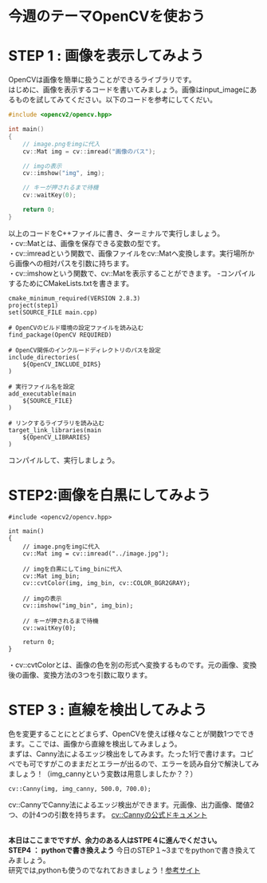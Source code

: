 
# 今週のテーマOpenCVを使おう
# STEP 1 : 画像を表示してみよう

OpenCVは画像を簡単に扱うことができるライブラリです。
<br>はじめに、画像を表示するコードを書いてみましょう。画像はinput_imageにあるものを試してみてください。以下のコードを参考にしてくだい。

~~~cpp
#include <opencv2/opencv.hpp>

int main()
{
    // image.pngをimgに代入
    cv::Mat img = cv::imread("画像のパス");

    // imgの表示
    cv::imshow("img", img);

    // キーが押されるまで待機
    cv::waitKey(0);

    return 0;
}
~~~
以上のコードをC++ファイルに書き、ターミナルで実行しましょう。<br>・cv::Matとは、画像を保存できる変数の型です。
<br>・cv::imreadという関数で、画像ファイルをcv::Matへ変換します。実行場所から画像への相対パスを引数に持ちます。
<br>・cv::imshowという関数で、cv::Matを表示することができます。
-コンパイルするためにCMakeLists.txtを書きます。
```
cmake_minimum_required(VERSION 2.8.3)
project(step1)
set(SOURCE_FILE main.cpp)

# OpenCVのビルド環境の設定ファイルを読み込む
find_package(OpenCV REQUIRED)

# OpenCV関係のインクルードディレクトリのパスを設定
include_directories(
    ${OpenCV_INCLUDE_DIRS}
)

# 実行ファイル名を設定
add_executable(main
    ${SOURCE_FILE}
)

# リンクするライブラリを読み込む
target_link_libraries(main
    ${OpenCV_LIBRARIES}
)
```
コンパイルして、実行しましょう。

# STEP2:画像を白黒にしてみよう
```
#include <opencv2/opencv.hpp>

int main()
{
    // image.pngをimgに代入
    cv::Mat img = cv::imread("../image.jpg");

    // imgを白黒にしてimg_binに代入
    cv::Mat img_bin;
    cv::cvtColor(img, img_bin, cv::COLOR_BGR2GRAY);

    // imgの表示
    cv::imshow("img_bin", img_bin);

    // キーが押されるまで待機
    cv::waitKey(0);

    return 0;
}
```
・cv::cvtColorとは、画像の色を別の形式へ変換するものです。元の画像、変換後の画像、変換方法の3つを引数に取ります。

# STEP 3 : 直線を検出してみよう
色を変更することにとどまらず、OpenCVを使えば様々なことが関数1つでできます。ここでは、画像から直線を検出してみましょう。<br>まずは、Canny法によるエッジ検出をしてみます。たった1行で書けます。コピペでも可ですがこのままだとエラーが出るので、エラーを読み自分で解決してみましょう！（img_cannyという変数は用意しましたか？？）
```
cv::Canny(img, img_canny, 500.0, 700.0);
```
cv::CannyでCanny法によるエッジ検出ができます。元画像、出力画像、閾値2つ、の計4つの引数を持ちます。
[cv::Cannyの公式ドキュメント](https://docs.opencv.org/4.x/dd/d1a/group__imgproc__feature.html#ga04723e007ed888ddf11d9ba04e2232de)

<br>**本日はここまでですが、余力のある人はSTPE４に進んでください。**
<br>**STEP4 ： pythonで書き換えよう**
今日のSTEP１~3までをpythonで書き換えてみましょう。<br>研究では,pythonも使うのでなれておきましょう！[参考サイト](https://algorithm.joho.info/programming/python/c-language-kijutsu-hikaku-chigai/#toc2)

